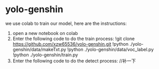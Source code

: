 # yolo-genshin
we use colab to train our model, here are the instructions:
1. open a new notebook on colab
2. Enter the following code to do the train process:
    !git clone https://github.com/xzw65536/yolo-genshin.git
    !python ./yolo-genshin/data/makeTxt.py
    !python ./yolo-genshin/data/voc_label.py
    !python ./yolo-genshin/train.py
3. Enter the following code to do the detect process:
    //补一下
